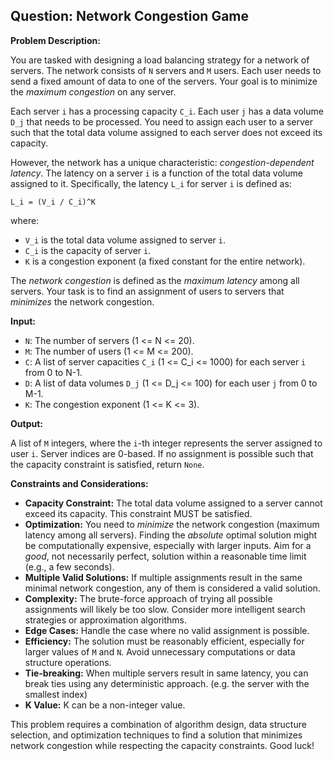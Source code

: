 ## Question: Network Congestion Game

**Problem Description:**

You are tasked with designing a load balancing strategy for a network of servers. The network consists of `N` servers and `M` users. Each user needs to send a fixed amount of data to one of the servers. Your goal is to minimize the *maximum congestion* on any server.

Each server `i` has a processing capacity `C_i`. Each user `j` has a data volume `D_j` that needs to be processed. You need to assign each user to a server such that the total data volume assigned to each server does not exceed its capacity.

However, the network has a unique characteristic: *congestion-dependent latency*. The latency on a server `i` is a function of the total data volume assigned to it. Specifically, the latency `L_i` for server `i` is defined as:

```
L_i = (V_i / C_i)^K
```

where:

*   `V_i` is the total data volume assigned to server `i`.
*   `C_i` is the capacity of server `i`.
*   `K` is a congestion exponent (a fixed constant for the entire network).

The *network congestion* is defined as the *maximum latency* among all servers. Your task is to find an assignment of users to servers that *minimizes* the network congestion.

**Input:**

*   `N`: The number of servers (1 <= N <= 20).
*   `M`: The number of users (1 <= M <= 200).
*   `C`: A list of server capacities `C_i` (1 <= C_i <= 1000) for each server `i` from 0 to N-1.
*   `D`: A list of data volumes `D_j` (1 <= D_j <= 100) for each user `j` from 0 to M-1.
*   `K`: The congestion exponent (1 <= K <= 3).

**Output:**

A list of `M` integers, where the `i`-th integer represents the server assigned to user `i`. Server indices are 0-based. If no assignment is possible such that the capacity constraint is satisfied, return `None`.

**Constraints and Considerations:**

*   **Capacity Constraint:** The total data volume assigned to a server cannot exceed its capacity.  This constraint MUST be satisfied.
*   **Optimization:** You need to *minimize* the network congestion (maximum latency among all servers). Finding the *absolute* optimal solution might be computationally expensive, especially with larger inputs. Aim for a *good*, not necessarily perfect, solution within a reasonable time limit (e.g., a few seconds).
*   **Multiple Valid Solutions:** If multiple assignments result in the same minimal network congestion, any of them is considered a valid solution.
*   **Complexity:** The brute-force approach of trying all possible assignments will likely be too slow.  Consider more intelligent search strategies or approximation algorithms.
*   **Edge Cases:** Handle the case where no valid assignment is possible.
*   **Efficiency:** The solution must be reasonably efficient, especially for larger values of `M` and `N`. Avoid unnecessary computations or data structure operations.
*   **Tie-breaking:** When multiple servers result in same latency, you can break ties using any deterministic approach. (e.g. the server with the smallest index)
*   **K Value:** K can be a non-integer value.

This problem requires a combination of algorithm design, data structure selection, and optimization techniques to find a solution that minimizes network congestion while respecting the capacity constraints. Good luck!
